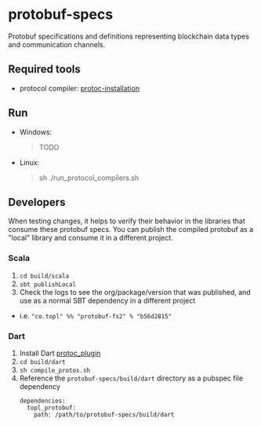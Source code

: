 # protobuf-specs
Protobuf specifications and definitions representing blockchain data types and communication channels.


## Required tools
- protocol compiler: [protoc-installation](https://grpc.io/docs/protoc-installation/)


## Run
- Windows: 
    > TODO
- Linux: 
    > sh ./run_protocol_compilers.sh


## Developers
When testing changes, it helps to verify their behavior in the libraries that consume these protobuf specs.  You can publish the compiled protobuf as a "local" library and consume it in a different project.
### Scala
1. `cd build/scala`
1. `sbt publishLocal`
1. Check the logs to see the org/package/version that was published, and use as a normal SBT dependency in a different project
  - i.e. `"co.topl" %% "protobuf-fs2" % "b56d2815"`

### Dart
1. Install Dart [protoc_plugin](https://pub.dev/packages/protoc_plugin)
1. `cd build/dart`
1. `sh compile_protos.sh`
1. Reference the `protobuf-specs/build/dart` directory as a pubspec file dependency
    ```
    dependencies:
      topl_protobuf:
        path: /path/to/protobuf-specs/build/dart
    ```
